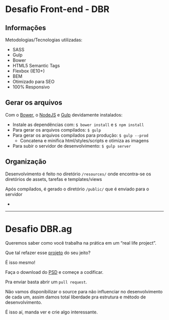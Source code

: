 # Desafio Front-end - DBR

## Informações

Metodologias/Tecnologias utilizadas:

* SASS
* Gulp
* Bower
* HTML5 Semantic Tags
* Flexbox (IE10+)
* BEM
* Otimizado para SEO
* 100% Responsivo


## Gerar os arquivos

Com o [Bower](https://bower.io/), o [NodeJS](https://nodejs.org/en/) e [Gulp](http://gulpjs.com/) devidamente instalados:

* Instale as dependências com: `$ bower install` e `$ npm install`
* Para gerar os arquivos compilados: `$ gulp`
* Para gerar os arquivos compilados para produção: `$ gulp --prod`
	* Concatena e minifica html/styles/scripts e otimiza as imagens
* Para subir o servidor de desenvolvimento: `$ gulp server`


## Organização

Desenvolvimento é feito no diretório `/resources/` onde encontra-se os diretórios de assets, tarefas e templates/views

Após compilados, é gerado o diretório `/public/` que é enviado para o servidor

-
---


Desafio DBR.ag
================

Queremos saber como você trabalha na prática em um “real life project”.

Que tal refazer esse [projeto][1] do seu jeito?

É isso mesmo!

Faça o download do [PSD][2] e começe a codificar.

Pra enviar basta abrir um `pull request`.

Não vamos disponibilizar o source para não influenciar no desenvolvimento de cada um, assim damos total liberdade pra estrutura e método de desenvolvimento.

É isso aí, manda ver e crie algo interessante.


  [1]: http://vagas.dbr.ag/front
  [2]: http://vagas.dbr.ag/frontend/dbrag_desafio.zip
